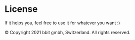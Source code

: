 # License

If it helps you, feel free to use it for whatever you want :)

© Copyright 2021 bbit gmbh, Switzerland. All rights reserved.
